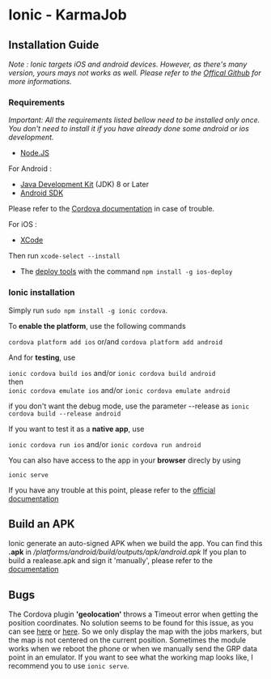 # Ionic - KarmaJob

## Installation Guide

*Note : Ionic targets iOS and android devices. However, as there's many version, yours mays not works as well. Please refer to the [Offical Github](https://github.com/ionic-team/ionic) for more informations.*

### Requirements

*Important: All the requirements listed bellow need to be installed only once. You don't need to install it if you have already done some android or ios development.*

* [Node.JS](https://nodejs.org/en/)  

For Android :

* [Java Development Kit](http://www.oracle.com/technetwork/java/javase/downloads/jdk8-downloads-2133151.html) (JDK) 8 or Later
* [Android SDK](https://developer.android.com/studio/index.html) 

Please refer to the [Cordova documentation](http://cordova.apache.org/docs/en/latest/guide/platforms/android/index.html) in case of trouble.  

For iOS : 

* [XCode](https://itunes.apple.com/us/app/xcode/id497799835?mt=12)

Then run `xcode-select --install`

* The [deploy tools](https://www.npmjs.com/package/ios-deploy) with the command `npm install -g ios-deploy`  



### Ionic installation  

Simply run `sudo npm install -g ionic cordova`.    

To **enable the platform**, use the following commands  

`cordova platform add ios` or/and `cordova platform add android`  

And for **testing**, use 

`ionic cordova build ios` and/or `ionic cordova build android`  
then   
`ionic cordova emulate ios` and/or `ionic cordova emulate android`  

if you don't want the debug mode, use the parameter --release as `ionic cordova build --release android`

If you want to test it as a **native app**, use  

`ionic cordova run ios`  and/or  `ionic cordova run android`  


You can also have access to the app in your **browser** direcly by using  

`ionic serve`  

If you have any trouble at this point, please refer to the [official documentation](http://ionicframework.com/docs/v1/guide/installation.html)



## Build an APK
Ionic generate an auto-signed APK when we build the app.
You can find this **.apk** in _/platforms/android/build/outputs/apk/android.apk_
If you plan to build a realease.apk and sign it 'manually', please refer to the [documentation](http://ionicframework.com/docs/v1/guide/publishing.html)


## Bugs
The Cordova plugin **'geolocation'** throws a Timeout error when getting the position coordinates.
No solution seems to be found for this issue, as you can see [here](https://stackoverflow.com/questions/29411697/timeout-about-geolocation-always-reached-when-position-mode-is-set-to-device-on) or [here](https://github.com/ionic-team/ng-cordova/issues/743).
So we only display the map with the jobs markers, but the map is not centered on the current position.
Sometimes the module works when we reboot the phone or when we manually send the GRP data point in an emulator.
If you want to see what the working map looks like, I recommend you to use `ionic serve`.
